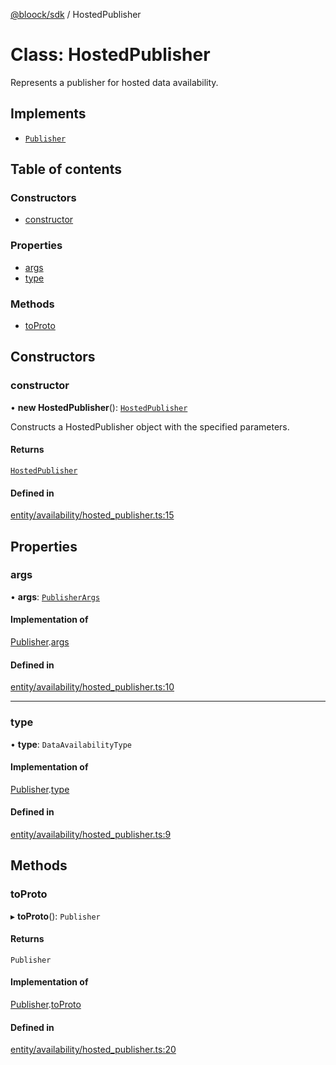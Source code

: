 [@bloock/sdk](../index.md) / HostedPublisher

# Class: HostedPublisher

Represents a publisher for hosted data availability.

## Implements

- [`Publisher`](../interfaces/Publisher.md)

## Table of contents

### Constructors

- [constructor](HostedPublisher.md#constructor)

### Properties

- [args](HostedPublisher.md#args)
- [type](HostedPublisher.md#type)

### Methods

- [toProto](HostedPublisher.md#toproto)

## Constructors

### constructor

• **new HostedPublisher**(): [`HostedPublisher`](HostedPublisher.md)

Constructs a HostedPublisher object with the specified parameters.

#### Returns

[`HostedPublisher`](HostedPublisher.md)

#### Defined in

[entity/availability/hosted_publisher.ts:15](https://github.com/bloock/bloock-sdk/blob/cd5373f/languages/js/src/entity/availability/hosted_publisher.ts#L15)

## Properties

### args

• **args**: [`PublisherArgs`](PublisherArgs.md)

#### Implementation of

[Publisher](../interfaces/Publisher.md).[args](../interfaces/Publisher.md#args)

#### Defined in

[entity/availability/hosted_publisher.ts:10](https://github.com/bloock/bloock-sdk/blob/cd5373f/languages/js/src/entity/availability/hosted_publisher.ts#L10)

___

### type

• **type**: `DataAvailabilityType`

#### Implementation of

[Publisher](../interfaces/Publisher.md).[type](../interfaces/Publisher.md#type)

#### Defined in

[entity/availability/hosted_publisher.ts:9](https://github.com/bloock/bloock-sdk/blob/cd5373f/languages/js/src/entity/availability/hosted_publisher.ts#L9)

## Methods

### toProto

▸ **toProto**(): `Publisher`

#### Returns

`Publisher`

#### Implementation of

[Publisher](../interfaces/Publisher.md).[toProto](../interfaces/Publisher.md#toproto)

#### Defined in

[entity/availability/hosted_publisher.ts:20](https://github.com/bloock/bloock-sdk/blob/cd5373f/languages/js/src/entity/availability/hosted_publisher.ts#L20)
